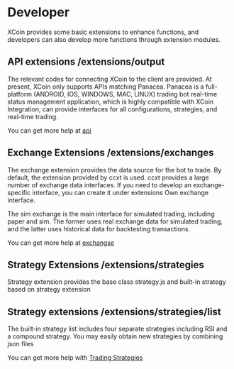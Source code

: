 # Developer

XCoin provides some basic extensions to enhance functions, and developers can also develop more functions through extension modules.

## API extensions /extensions/output

The relevant codes for connecting XCoin to the client are provided. At present, XCoin only supports APIs matching Panacea. Panacea is a full-platform (ANDROID, IOS, WINDOWS, MAC, LINUX) trading bot real-time status management application, which is highly compatible with XCoin Integration, can provide interfaces for all configurations, strategies, and real-time trading.

You can get more help at [api](api.md)

## Exchange Extensions /extensions/exchanges

The exchange extension provides the data source for the bot to trade. By default, the extension provided by ccxt is used. ccxt provides a large number of exchange data interfaces. If you need to develop an exchange-specific interface, you can create it under extensions Own exchange interface.

The sim exchange is the main interface for simulated trading, including paper and sim. The former uses real exchange data for simulated trading, and the latter uses historical data for backtesting transactions.

You can get more help at [exchangse](exchange.md)

## Strategy Extensions /extensions/strategies

Strategy extension provides the base class strategy.js and built-in strategy based on strategy extension

## Strategy extensions /extensions/strategies/list

The built-in strategy list includes four separate strategies including RSI and a compound strategy. You may easily obtain new strategies by combining json files

You can get more help with [Trading Strategies](strategy.md)
